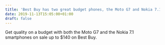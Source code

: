 ```yaml
---
title: 'Best Buy has two great budget phones, the Moto G7 and Nokia 7.1, on sale'
date: 2019-11-13T15:05:00+01:00
draft: false
---
```


Get quality on a budget with both the Moto G7 and the Nokia 7.1 smartphones on sale up to $140 on Best Buy.